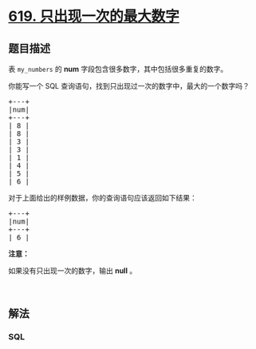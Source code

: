 # [619. 只出现一次的最大数字](https://leetcode-cn.com/problems/biggest-single-number)



## 题目描述

<!-- 这里写题目描述 -->

<p>表&nbsp;<code>my_numbers</code>&nbsp;的 <strong>num</strong>&nbsp;字段包含很多数字，其中包括很多重复的数字。</p>

<p>你能写一个 SQL 查询语句，找到只出现过一次的数字中，最大的一个数字吗？</p>

<pre>+---+
|num|
+---+
| 8 |
| 8 |
| 3 |
| 3 |
| 1 |
| 4 |
| 5 |
| 6 | 
</pre>

<p>对于上面给出的样例数据，你的查询语句应该返回如下结果：</p>

<pre>+---+
|num|
+---+
| 6 |
</pre>

<p><strong>注意：</strong></p>

<p>如果没有只出现一次的数字，输出&nbsp;<strong>null</strong>&nbsp;。</p>

<p>&nbsp;</p>


## 解法

<!-- 这里可写通用的实现逻辑 -->

<!-- tabs:start -->

### **SQL**

<!-- 这里可写当前语言的特殊实现逻辑 -->

```sql

```

<!-- tabs:end -->
